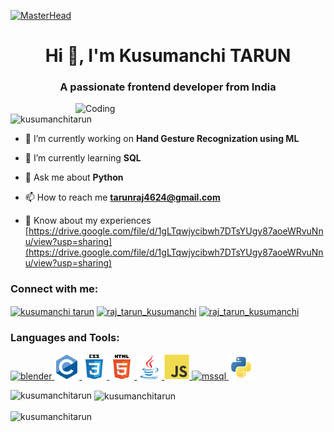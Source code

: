 [![MasterHead](https://1.bp.blogspot.com/-7A4WynwLsMw/XbBpCXG8fHI/AAAAAAAAMt4/uOa1bpLskYgrwGbllhSu2SDj_Mig8SXJQCLcBGAsYHQ/s1600/2000_600px.gif)](https://KusumanchiTarun4624.io)
<h1 align="center">Hi 👋, I'm Kusumanchi TARUN</h1>
<h3 align="center">A passionate frontend developer from India</h3>
<img align="right" alt="Coding" width="400" src="https://camo.githubusercontent.com/a4c584bce1c41271485d28f92aaf9f581b3c88b68ca723b6edfd58b4ba988c2b/68747470733a2f2f63646e2e6472696262626c652e636f6d2f75736572732f313138373833362f73637265656e73686f74732f363533393432392f70726f6772616d65722e676966">
<p align="left"> <img src="https://komarev.com/ghpvc/?username=kusumanchitarun&label=Profile%20views&color=0e75b6&style=flat" alt="kusumanchitarun" /> </p>

- 🔭 I’m currently working on **Hand Gesture Recognization using ML**

- 🌱 I’m currently learning **SQL**

- 💬 Ask me about **Python**

- 📫 How to reach me **tarunraj4624@gmail.com**

- 📄 Know about my experiences [https://drive.google.com/file/d/1gLTqwjycibwh7DTsYUgy87aoeWRvuNnu/view?usp=sharing](https://drive.google.com/file/d/1gLTqwjycibwh7DTsYUgy87aoeWRvuNnu/view?usp=sharing)

<h3 align="left">Connect with me:</h3>
<p align="left">
<a href="https://linkedin.com/in/kusumanchi tarun" target="blank"><img align="center" src="https://raw.githubusercontent.com/rahuldkjain/github-profile-readme-generator/master/src/images/icons/Social/linked-in-alt.svg" alt="kusumanchi tarun" height="30" width="40" /></a>
<a href="https://fb.com/raj_tarun_kusumanchi" target="blank"><img align="center" src="https://raw.githubusercontent.com/rahuldkjain/github-profile-readme-generator/master/src/images/icons/Social/facebook.svg" alt="raj_tarun_kusumanchi" height="30" width="40" /></a>
<a href="https://instagram.com/raj_tarun_kusumanchi" target="blank"><img align="center" src="https://raw.githubusercontent.com/rahuldkjain/github-profile-readme-generator/master/src/images/icons/Social/instagram.svg" alt="raj_tarun_kusumanchi" height="30" width="40" /></a>
</p>

<h3 align="left">Languages and Tools:</h3>
<p align="left"> <a href="https://www.blender.org/" target="_blank" rel="noreferrer"> <img src="https://download.blender.org/branding/community/blender_community_badge_white.svg" alt="blender" width="40" height="40"/> </a> <a href="https://www.cprogramming.com/" target="_blank" rel="noreferrer"> <img src="https://raw.githubusercontent.com/devicons/devicon/master/icons/c/c-original.svg" alt="c" width="40" height="40"/> </a> <a href="https://www.w3schools.com/css/" target="_blank" rel="noreferrer"> <img src="https://raw.githubusercontent.com/devicons/devicon/master/icons/css3/css3-original-wordmark.svg" alt="css3" width="40" height="40"/> </a> <a href="https://www.w3.org/html/" target="_blank" rel="noreferrer"> <img src="https://raw.githubusercontent.com/devicons/devicon/master/icons/html5/html5-original-wordmark.svg" alt="html5" width="40" height="40"/> </a> <a href="https://www.java.com" target="_blank" rel="noreferrer"> <img src="https://raw.githubusercontent.com/devicons/devicon/master/icons/java/java-original.svg" alt="java" width="40" height="40"/> </a> <a href="https://developer.mozilla.org/en-US/docs/Web/JavaScript" target="_blank" rel="noreferrer"> <img src="https://raw.githubusercontent.com/devicons/devicon/master/icons/javascript/javascript-original.svg" alt="javascript" width="40" height="40"/> </a> <a href="https://www.microsoft.com/en-us/sql-server" target="_blank" rel="noreferrer"> <img src="https://www.svgrepo.com/show/303229/microsoft-sql-server-logo.svg" alt="mssql" width="40" height="40"/> </a> <a href="https://www.python.org" target="_blank" rel="noreferrer"> <img src="https://raw.githubusercontent.com/devicons/devicon/master/icons/python/python-original.svg" alt="python" width="40" height="40"/> </a> </p>

<p><img align="left" src="https://github-readme-stats.vercel.app/api/top-langs?username=kusumanchitarun&show_icons=true&locale=en&layout=compact" alt="kusumanchitarun" /></p>

<p>&nbsp;<img align="center" src="https://github-readme-stats.vercel.app/api?username=kusumanchitarun&show_icons=true&locale=en" alt="kusumanchitarun" /></p>

<p><img align="center" src="https://github-readme-streak-stats.herokuapp.com/?user=kusumanchitarun&" alt="kusumanchitarun" /></p>
